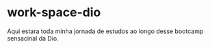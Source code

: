 # work-space-dio

Aqui estara toda minha jornada de estudos ao longo desse bootcamp sensacinal da Dio.
